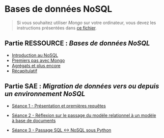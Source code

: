 # Bases de données NoSQL

> Si vous souhaitez utiliser *Mongo* sur votre ordinateur, vous devez les instructions présentées dans [ce fichier](../info-mongo).

<!--
Planning prévu :
- Groupe 31 -> 
    - 02/11 : matin projet (travail SQL) car tempête + après-midi cours (Intro + Séance 2)
    - 03/11 : matin cours (séance 3)
    -
    - 16/11 : matin cours (suite séance 3 - séance 4 récap) + après-midi cours (suite séance 4)
    - 17/11 : matin cours SAE (séance 3)
    - 30/11 : matin cours SAE (-> évaluation NoSQL) + après-midi cours SAE (suite séance 3)
    - 14/12 : après-midi projet (application sur le sujet de la SAE)
    - 11/01 : matin cours (-> SAE suivi - commune avec 32) + après-midi projet (application sur le sujet de la SAE)
    - 12/01 : matin cours (Neo4j base)
    - 25/01 : journée projet (finalisation SAE)
- Groupe 32 ->
    - 21/09 : Projet toute la journée (suite maladie - travail SQL)
    - 19/10 : matin rien (car pb de train) et cours l'après-midi (Intro + Séance 2)
    - 20/10 : matin cours (Séance 3) + projet l'après-midi (réflexion passage SQL->NoSQL)
    - 03/11 : matin cours SAE (séance 3) + projet l'après-midi (suite du travail à faire du matin)
    -
    - 17/11 : projet le matin (application sur le sujet de la SAE)
    - 14/12 : matin cours SAE (-> séance 4) + après-midi cours NoSQL (évaluation NoSQL)
    - 11/01 : matin projet (-> SAE suivi - commune avec 31) + après-midi cours (Neo4j base)
    - 22/01 : matin projet (finalisation SAE)
%
A ORGANISER COMME SUIT :
- Séance 1 (3,5h) : NoSQL - Mongo
- Séance 2 (3,5h) : NoSQL - Mongo
- Séance 3 (3,5h) : NoSQL - Mongo
- Séance 4 (3,5h) : NoSQL - Mongo + évaluation
- Séance 5 (3h) : Migration
- Séance 6 (3h) : Migration
- Séance 7 (3h) : Migration
- Séance 8 (3,5h) : NoSQL - Neo4j
- Séance 9 (3,5h) : NoSQL - Néo4j + évaluation
-->

## Partie RESSOURCE : *Bases de données NoSQL*

- [Introduction au NoSQL](https://docs.google.com/presentation/d/e/2PACX-1vRi9gT1ZSwXgaDcRYQ4q-srOtJYtdT6hOlo0E6cYt5E9Vk11LJYusYaxa0FNWM95pyO9Jg9SZc9faWJ/pub?start=false&loop=false&delayms=3000)
- [Premiers pas avec Mongo](res-seance2)
- [Agrégats et plus encore](res-seance3)
- [Récapitulatif](res-seance4)

<!--
- Séance 1 : 
    - [Introduction au NoSQL]()
    - [De SQL vers NoSQL, et vice et versa]()
- Séance 2 :
    - [Introduction à MongoDB]()
    - [Premières interrogations avec Mongo]() : (count, distinct, ...)
- Séance 3 : 
    - [Interrogation avancée avec Mongo]() : (aggregate)
    - [Evaluation 1]()
- Séance 4 :
    - [Introduction à Neo4j]()
    - [Premières interrogations avec Neo4j]()
- Séance 5 : 
    - [Interrogation avancée avec Neo4j]()
    - [Evaluation 2]()
- Séance 6 :
    - [A partir de Python]()
    - [Evaluation 3]()
-->

<!--
- NoSQL :
    - MongoDB sûr (+ Neo4J ?)
    - 6 séances de 3,5 heures de TP :
        - CM sur le NoSQL en général (sur 3 heures ??)
        - TD de réflexion sur migration entre les deux (?)
        - CM sur MongoDB (2h) + évaluation (1h)
        - Interrogation d'une base directement dans MongoDB (count, distinct, find)
        - Interrogation (aggregate)
        - A partir de python
        - Manipulation complexe (import et export de données) (2h) + évaluation (1h)
-->


## Partie SAE : *Migration de données vers ou depuis un environnement NoSQL*

- [Séance 1 - Présentation et premières requêtes](sae-seance1)

- [Séance 2 - Réflexion sur le passage du modéle relationnel à un modèle à base de documents](sae-seance2)

- [Séance 3 - Passage SQL <-> NoSQL sous Python](sae-seance3)

<!--
- Séance 1 :
    - [Présentation de la base d'origine]()
    - [Requêtes à reproduire dans la nouvelle base]()
- Séance 2 :
    - [???]()
- Séance 3 : 
    - [Restitution du travail]()
-->

<!--
- SAE Migration
    - A priori : 9h de TP (3 séances de 3h) + 6h de suivi
        1. Présentation de la base originale + Recherche des requêtes sur la base d'origine
        2. Réponses aux questions
        3. Présentation du travail effectué
    - Quelle base ?
    - Idée générique : 
        - On a une base d'origine (SQL ou NoSQL)
        - On a une liste de requêtes dans la base d'origine
        - On doit migrer la base de données vers l'autre techno
        - On doit ré-écrire les requêtes avec la nouvelle base
-->
